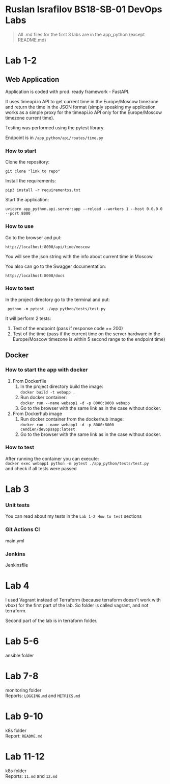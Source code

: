 # Ruslan Israfilov BS18-SB-01 DevOps Labs

> All .md files for the first 3 labs are in the app_python (except README.md)

# Lab 1-2
## Web Application
Application is coded with prod. ready framework - FastAPI.

It uses timeapi.io API to get current time in the 
Europe/Moscow timezone and return the time in the JSON format (simply speaking my application works as a simple proxy
for the timeapi.io API only for the Europe/Moscow timezone current time).

Testing was performed using the pytest library.

Endpoint is in `/app_python/api/routes/time.py`

### How to start
Clone the repository:

`git clone "link to repo"`

Install the requirements:

`pip3 install -r requirementss.txt`

Start the application:

`uvicorn app_python.api.server:app --reload --workers 1 --host 0.0.0.0 --port 8000`

### How to use
Go to the browser and put:

`http://localhost:8000/api/time/moscow`

You will see the json string with the info about current time in Moscow.

You also can go to the Swagger documentation:

`http://localhost:8000/docs`

### How to test
In the project directory go to the terminal and put:

` python -m pytest ./app_python/tests/test.py`

It will perform 2 tests:
1. Test of the endpoint (pass if response code == 200)
2. Test of the time (pass if the current time on the server hardware in the Europe/Moscow
timezone is within 5 second range to the endpoint time)

## Docker

### How to start the app with docker

1. From Dockerfile
   1. In the project directory build the image: \
   `docker build -t webapp .`
   2. Run docker container: \
   `docker run --name webapp1 -d -p 8000:8000 webapp`
   3. Go to the browser with the same link as in the case without docker.
2. From Dockerhub image
   1. Run docker container from the dockerhub image: \
   `docker run --name webapp1 -d -p 8000:8000 cendien/devopsapp:latest`
   2. Go to the browser with the same link as in the case without docker.

### How to test

After running the container you can execute: \
`docker exec webapp1 python -m pytest ./app_python/tests/test.py` \
and check if all tests were passed

# Lab 3
### Unit tests
You can read about my tests in the `Lab 1-2 How to test` sections

### Git Actions CI
main.yml 

### Jenkins
Jenkinsfile

# Lab 4

I used Vagrant instead of Terraform (because terraform doesn't work with vbox) for the first part of the lab.
So folder is called vagrant, and not terraform.

Second part of the lab is in terraform folder.

# Lab 5-6

ansible folder

# Lab 7-8
monitoring folder \
Reports: `LOGGING.md` and `METRICS.md`

# Lab 9-10
k8s folder \
Report: `README.md`

# Lab 11-12
k8s folder \
Reports: `11.md` and `12.md`
